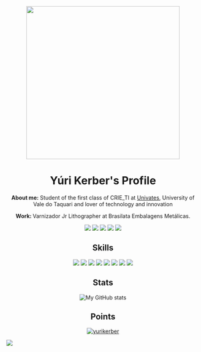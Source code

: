 <p align="center"><img src="https://raw.githubusercontent.com/MicaelliMedeiros/micaellimedeiros/master/image/computer-illustration.png" min-width="400px" max-width="400px" width="400px" align="center"></p>

<h1 align="center">Yúri Kerber's Profile</h1>

<p align="center"><b>About me:</b> Student of the first class of CRIE_TI at
<a href="https://www.univates.br/">Univates</a>, University of Vale do Taquari and lover of technology and innovation</p>

<p align="center"><b>Work: </b>Varnizador Jr Lithographer at Brasilata Embalagens Metálicas.</p>


<p align="center">
  <a href="mailto:yuri.fernandes@universo.univates.br" alt="Gmail">
  <img src="https://img.shields.io/badge/Gmail-000000?style=for-the-badge&logo=Gmail&logoColor=white" /></a>

  <a href="https://www.linkedin.com/in/yurikerber/" alt="Linkedin">
  <img src="https://img.shields.io/badge/LinkedIn-000000?style=for-the-badge&logo=linkedin&logoColor=white" /></a>

  <a href="https://api.whatsapp.com/send?phone=5551995285287" alt="WhatsApp">
  <img src="https://img.shields.io/badge/WhatsApp-000000?style=for-the-badge&logo=WhatsApp&logoColor=white"/></a>

  <a href="https://www.facebook.com/yurikerberfernandes/" alt="Facebook">
  <img src="https://img.shields.io/badge/Facebook-000000?style=for-the-badge&logo=Facebook&logoColor=white"/></a>

  <a href="https://www.instagram.com/yurikerber/" alt="Instagram">
  <img src="https://img.shields.io/badge/Instagram-000000?style=for-the-badge&logo=instagram&logoColor=white"/></a>
</p>  
<!-- skills -->
<h2 align='center'>Skills</h2>
<p align="center">
<img src="https://img.shields.io/badge/HTML5-000000?style=for-the-badge&logo=html5&logoColor=white"/>
<img src="https://img.shields.io/badge/CSS3-000000?style=for-the-badge&logo=css3&logoColor=white"/>
<img src="https://img.shields.io/badge/Sass-000000?style=for-the-badge&logo=sass&logoColor=white"/>
<img src="https://img.shields.io/badge/Java-000000?style=for-the-badge&logo=java&logoColor=white"/>
<img src="https://img.shields.io/badge/JavaScript-000000?style=for-the-badge&logo=javascript&logoColor=white"/>
<img src="https://img.shields.io/badge/Node.js-000000?style=for-the-badge&logo=node.js&logoColor=white"/>
<img src="https://img.shields.io/badge/PostgreSQL-000000?style=for-the-badge&logo=postgresql&logoColor=white"/>
<img src="https://img.shields.io/badge/Linux-000000?style=for-the-badge&logo=linux&logoColor=white"/>
</p>
<h2 align='center'>Stats</h2>
<p align="center">
    <img align="center"
        src="https://github-readme-stats.vercel.app/api?username=yurikerber&count_private=true&show_icons=true&theme=onedark"
        alt="My GitHub stats" />
</p>

<h2 align='center'>Points</h2>
<p align="center"> <a href="https://github.com/ryo-ma/github-profile-trophy"><img
            src="https://github-profile-trophy.vercel.app/?username=yurikerber&column=3&theme=onedark"
            alt="yurikerber" /></a> </p>

![](https://komarev.com/ghpvc/?username=yurikerber&label=Profile+Views&style=for-the-badge&color=1C1C1C)
